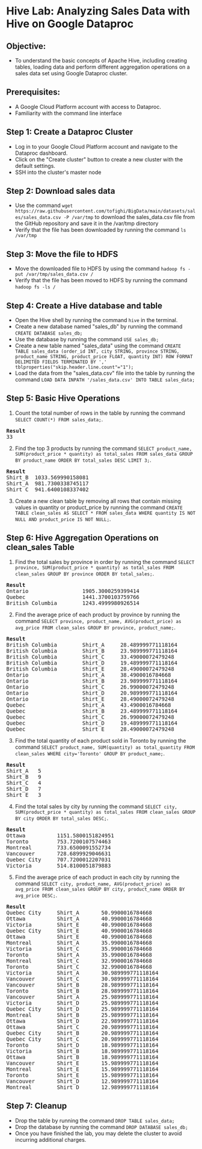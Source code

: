 # Hive Lab: Analyzing Sales Data with Hive on Google Dataproc

## Objective: 
- To understand the basic concepts of Apache Hive, including creating tables, loading data and perform different aggregation operations on a sales data set using Google Dataproc cluster.

## Prerequisites: 
- A Google Cloud Platform account with access to Dataproc.
- Familiarity with the command line interface

## Step 1: Create a Dataproc Cluster
- Log in to your Google Cloud Platform account and navigate to the Dataproc dashboard.
- Click on the "Create cluster" button to create a new cluster with the default settings.
- SSH into the cluster's master node

## Step 2: Download sales data
- Use the command `wget https://raw.githubusercontent.com/tofighi/BigData/main/datasets/sales/sales_data.csv -P /var/tmp` to download the sales_data.csv file from the GitHub repository and save it in the /var/tmp directory
- Verify that the file has been downloaded by running the command `ls /var/tmp`

## Step 3: Move the file to HDFS
- Move the downloaded file to HDFS by using the command `hadoop fs -put /var/tmp/sales_data.csv /`
- Verify that the file has been moved to HDFS by running the command `hadoop fs -ls /`

## Step 4: Create a Hive database and table
- Open the Hive shell by running the command `hive` in the terminal.
- Create a new database named "sales_db" by running the command `CREATE DATABASE sales_db;`
- Use the database by running the command `USE sales_db;`
- Create a new table named "sales_data" using the command `CREATE TABLE sales_data (order_id INT, city STRING, province STRING, product_name STRING, product_price FLOAT, quantity INT) ROW FORMAT DELIMITED FIELDS TERMINATED BY ',' tblproperties("skip.header.line.count"="1");`
- Load the data from the "sales_data.csv" file into the table by running the command `LOAD DATA INPATH '/sales_data.csv' INTO TABLE sales_data;`

## Step 5: Basic Hive Operations

1. Count the total number of rows in the table by running the command `SELECT COUNT(*) FROM sales_data;`.

<pre>
<b>Result</b>
33
</pre>

2. Find the top 3 products by running the command `SELECT product_name, SUM(product_price * quantity) as total_sales FROM sales_data GROUP BY product_name ORDER BY total_sales DESC LIMIT 3;`.

<pre>
<b>Result</b>
Shirt_B  1033.569990158081
Shirt_A  981.7300338745117
Shirt_C  941.6400108337402
</pre>

3. Create a new clean table by removing all rows that contain missing values in quantity or product_price by running the command `CREATE TABLE clean_sales AS SELECT * FROM sales_data WHERE quantity IS NOT NULL AND product_price IS NOT NULL;`.

## Step 6: Hive Aggregation Operations on clean_sales Table

1. Find the total sales by province in order by running the command `SELECT province, SUM(product_price * quantity) as total_sales FROM clean_sales GROUP BY province ORDER BY total_sales;`.

<pre>
<b>Result</b>
Ontario                 1905.3000259399414
Quebec                  1441.3700103759766
British Columbia        1243.4999980926514
</pre>

2. Find the average price of each product by province by running the command `SELECT province, product_name, AVG(product_price) as avg_price FROM clean_sales GROUP BY province, product_name;`.

<pre>
<b>Result</b>
British Columbia        Shirt_A     28.489999771118164
British Columbia        Shirt_B     23.989999771118164
British Columbia        Shirt_C     33.49000072479248
British Columbia        Shirt_D     19.489999771118164
British Columbia        Shirt_E     28.49000072479248
Ontario                 Shirt_A     38.4900016784668
Ontario                 Shirt_B     23.989999771118164
Ontario                 Shirt_C     26.99000072479248
Ontario                 Shirt_D     20.989999771118164
Ontario                 Shirt_E     28.49000072479248
Quebec                  Shirt_A     43.4900016784668
Quebec                  Shirt_B     23.489999771118164
Quebec                  Shirt_C     26.99000072479248
Quebec                  Shirt_D     19.489999771118164
Quebec                  Shirt_E     28.49000072479248 
</pre>

3. Find the total quantity of each product sold in Toronto by running the command `SELECT product_name, SUM(quantity) as total_quantity FROM clean_sales WHERE city='Toronto' GROUP BY product_name;`.

<pre>
<b>Result</b>
Shirt_A   5 
Shirt_B   9 
Shirt_C   4 
Shirt_D   7 
Shirt_E   3
</pre>

4. Find the total sales by city by running the command `SELECT city, SUM(product_price * quantity) as total_sales FROM clean_sales GROUP BY city ORDER BY total_sales DESC;`.

<pre>
<b>Result</b>
Ottawa          1151.5800151824951
Toronto         753.7200107574463
Montreal        733.6500091552734
Vancouver       728.6899929046631
Quebec City     707.7200012207031
Victoria        514.8100051879883
</pre>

5. Find the average price of each product in each city by running the command `SELECT city, product_name, AVG(product_price) as avg_price FROM clean_sales GROUP BY city, product_name ORDER BY avg_price DESC;`.

<pre>
<b>Result</b>
Quebec City     Shirt_A       50.9900016784668
Ottawa          Shirt_A       40.9900016784668
Victoria        Shirt_E       40.9900016784668
Quebec City     Shirt_E       40.9900016784668
Ottawa          Shirt_E       40.9900016784668
Montreal        Shirt_A       35.9900016784668
Victoria        Shirt_C       35.9900016784668
Toronto         Shirt_A       35.9900016784668
Montreal        Shirt_C       32.9900016784668
Toronto         Shirt_C       32.9900016784668
Victoria        Shirt_A       30.989999771118164
Vancouver       Shirt_C       30.989999771118164
Vancouver       Shirt_B       28.989999771118164
Toronto         Shirt_B       28.989999771118164
Vancouver       Shirt_A       25.989999771118164
Victoria        Shirt_D       25.989999771118164
Quebec City     Shirt_D       25.989999771118164
Montreal        Shirt_B       25.989999771118164
Ottawa          Shirt_D       22.989999771118164
Ottawa          Shirt_C       20.989999771118164
Quebec City     Shirt_B       20.989999771118164
Quebec City     Shirt_C       20.989999771118164
Toronto         Shirt_D       18.989999771118164
Victoria        Shirt_B       18.989999771118164
Ottawa          Shirt_B       18.989999771118164
Vancouver       Shirt_E       15.989999771118164
Montreal        Shirt_E       15.989999771118164
Toronto         Shirt_E       15.989999771118164
Vancouver       Shirt_D       12.989999771118164
Montreal        Shirt_D       12.989999771118164
</pre>

## Step 7: Cleanup
- Drop the table by running the command `DROP TABLE sales_data;`
- Drop the database by running the command `DROP DATABASE sales_db;`
- Once you have finished the lab, you may delete the cluster to avoid incurring additional charges.
